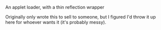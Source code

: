 An applet loader, with a thin reflection wrapper

Originally only wrote this to sell to someone, but I figured I'd throw it up here for whoever wants it (it's probably messy).
